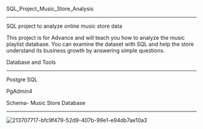 SQL_Project_Music_Store_Analysis
____________________________________________________________________________

SQL project to analyze online music store data

This project is for Advance and will teach you how to analyze the music playlist database. You can examine the dataset with SQL and help the store understand its business growth by answering simple questions.

Database and Tools
____________________________________________________________________________

Postgre SQL

PgAdmin4

Schema- Music Store Database
____________________________________________________________________________

![213707717-bfc9f479-52d9-407b-99e1-e94db7ae10a3](https://github.com/user-attachments/assets/60d68762-2719-466e-b428-da159730e863)
